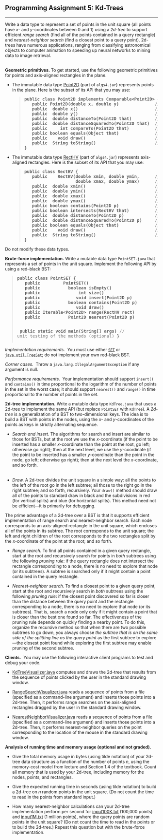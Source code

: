 
<!DOCTYPE HTML PUBLIC "-//W3C//DTD HTML 3.2 Final//EN">
<HTML>
<HEAD>

<BODY>
<H2>Programming Assignment 5: Kd-Trees</H2>
</HEAD>

<hr>

Write a data type
to represent a set of points in the unit square 
(all points have <em>x</em>- and <em>y</em>-coordinates between 0 and 1)
using a <em>2d-tree</em> to support
efficient <em>range search</em> (find all of the points contained
in a query rectangle) and <em>nearest-neighbor search</em> (find a
closest point to a query point).
2d-trees have numerous applications, ranging from classifying astronomical objects
to computer animation to speeding up neural networks to mining data to image retrieval.

<p>


<p><br><b>Geometric primitives.</b>
To get started, use the following geometric primitives for points and
axis-aligned rectangles in the plane.

<p>

<ul>

<p><li>
The immutable data type <a href = "https://algs4.cs.princeton.edu/code/javadoc/edu/princeton/cs/algs4/Point2D.html">Point2D</a> 
(part of <code>algs4.jar</code>) represents points in the plane.
Here is the subset of its API that you may use:

<blockquote>
<pre>
<b>public class Point2D implements Comparable&lt;Point2D&gt; {</b>
<b>   public Point2D(double x, double y)              </b><font color = gray>// construct the point (x, y)</font>
<b>   public  double x()                              </b><font color = gray>// x-coordinate</font> 
<b>   public  double y()                              </b><font color = gray>// y-coordinate</font> 
<b>   public  double distanceTo(Point2D that)         </b><font color = gray>// Euclidean distance between two points</font> 
<b>   public  double distanceSquaredTo(Point2D that)  </b><font color = gray>// square of Euclidean distance between two points</font> 
<b>   public     int compareTo(Point2D that)          </b><font color = gray>// for use in an ordered symbol table</font> 
<b>   public boolean equals(Object that)              </b><font color = gray>// does this point equal that object?</font> 
<b>   public    void draw()                           </b><font color = gray>// draw to standard draw</font> 
<b>   public  String toString()                       </b><font color = gray>// string representation</font> 
<b>}</b>
</pre>
</blockquote>


<p><li>
The immutable data type <a href = "https://algs4.cs.princeton.edu/code/javadoc/edu/princeton/cs/algs4/RectHV.html">RectHV</a>
(part of <code>algs4.jar</code>)
represents axis-aligned rectangles.
Here is the subset of its API that you may use:


<blockquote>
<pre>
<b>public class RectHV {</b>
<b>   public    RectHV(double xmin, double ymin,      </b><font color = gray>// construct the rectangle [xmin, xmax] x [ymin, ymax]</font> 
<b>                    double xmax, double ymax)      </b><font color = gray>// throw a java.lang.IllegalArgumentException if (xmin > xmax) or (ymin > ymax)</font>
<b>   public  double xmin()                           </b><font color = gray>// minimum x-coordinate of rectangle</font> 
<b>   public  double ymin()                           </b><font color = gray>// minimum y-coordinate of rectangle</font> 
<b>   public  double xmax()                           </b><font color = gray>// maximum x-coordinate of rectangle</font> 
<b>   public  double ymax()                           </b><font color = gray>// maximum y-coordinate of rectangle</font> 
<b>   public boolean contains(Point2D p)              </b><font color = gray>// does this rectangle contain the point p (either inside or on boundary)?</font> 
<b>   public boolean intersects(RectHV that)          </b><font color = gray>// does this rectangle intersect that rectangle (at one or more points)?</font> 
<b>   public  double distanceTo(Point2D p)            </b><font color = gray>// Euclidean distance from point p to closest point in rectangle</font> 
<b>   public  double distanceSquaredTo(Point2D p)     </b><font color = gray>// square of Euclidean distance from point p to closest point in rectangle</font> 
<b>   public boolean equals(Object that)              </b><font color = gray>// does this rectangle equal that object?</font> 
<b>   public    void draw()                           </b><font color = gray>// draw to standard draw</font> 
<b>   public  String toString()                       </b><font color = gray>// string representation</font> 
<b>}</b>
</pre>
</blockquote>

</ul>

Do not modify these data types.

<p><b>Brute-force implementation.</b>
Write a mutable data type <code>PointSET.java</code> that represents a set of
points in the unit square.
Implement the following API by using a red–black BST:

<blockquote>
<pre>
<b>public class PointSET {</b>
<b>   public         PointSET()                               </b><font color = gray>// construct an empty set of points</font> 
<b>   public           boolean isEmpty()                      </b><font color = gray>// is the set empty?</font> 
<b>   public               int size()                         </b><font color = gray>// number of points in the set</font> 
<b>   public              void insert(Point2D p)              </b><font color = gray>// add the point to the set (if it is not already in the set)</font>
<b>   public           boolean contains(Point2D p)            </b><font color = gray>// does the set contain point p?</font> 
<b>   public              void draw()                         </b><font color = gray>// draw all points to standard draw</font> 
<b>   public Iterable&lt;Point2D&gt; range(RectHV rect)             </b><font color = gray>// all points that are inside the rectangle (or on the boundary)</font> 
<b>   public           Point2D nearest(Point2D p)             </b><font color = gray>// a nearest neighbor in the set to point p; null if the set is empty</font> 

<b>   public static void main(String[] args)                  </b><font color = gray>// unit testing of the methods (optional)</font> 
<b>}</b>
</pre>
</blockquote>

<p><em>Implementation requirements.&nbsp;</em>
You must use either
<a href = "https://algs4.cs.princeton.edu/code/javadoc/edu/princeton/cs/algs4/SET.html"><code>SET</code></a> or
<a href = "https://docs.oracle.com/javase/8/docs/api/java/util/TreeSet.html"><code>java.util.TreeSet</code></a>;
do not implement your own red–black BST.

<p><em>Corner cases.&nbsp;</em>
Throw a <code>java.lang.IllegalArgumentException</code> if any argument is null.

<em>Performance requirements.&nbsp;</em>
Your implementation should support <code>insert()</code> and <code>contains()</code> in time
proportional to the logarithm of the number of points in the set in the worst case; it should support
<code>nearest()</code> and <code>range()</code> in time proportional to the number of points in the set.

<p><b>2d-tree implementation.</b>
Write a mutable data type <code>KdTree.java</code> that uses a 2d-tree to 
implement the same API (but replace <code>PointSET</code> with <code>KdTree</code>).
A <em>2d-tree</em> is a generalization of a BST to two-dimensional keys.
The idea is to build a BST with points in the nodes,
using the <em>x</em>- and <em>y</em>-coordinates of the points
as keys in strictly alternating sequence.

<ul>
<p><li><em>Search and insert.</em> 
The algorithms for search and insert are similar to those for
BSTs, but at the root we use the <em>x</em>-coordinate
(if the point to be inserted has a smaller <em>x</em>-coordinate
than the point at the root, go left; otherwise go right);
then at the next level, we use the <em>y</em>-coordinate
(if the point to be inserted has a smaller <em>y</em>-coordinate
than the point in the node, go left; otherwise go right);
then at the next level the <em>x</em>-coordinate, and so forth.
</ul>

<p>

<blockquote>
<TABLE BORDER = 0 CELLPADDING =2 CELLSPACING = 0>



</table>
</blockquote>

<ul>
<p><li><em>Draw.</em> 
A 2d-tree divides the unit square in a simple way: all the points to the
left of the root go in the left subtree; all those to the right go in 
the right subtree; and so forth, recursively.
Your <code>draw()</code> method should draw all of the points to standard draw
in black and the subdivisions in red (for vertical splits) and blue (for 
horizontal splits).
This method need not be efficient&mdash;it is primarily for debugging.

</ul>


<p>
The prime advantage of a 2d-tree over a BST
is that it supports efficient
implementation of range search and nearest-neighbor search.
Each node corresponds to an axis-aligned rectangle in the unit square,
which encloses all of the points in its subtree.
The root corresponds to the unit square; the left and right children
of the root corresponds to the two rectangles
split by the <em>x</em>-coordinate of the point at the root; and so forth.

<ul>

<p><li><em>Range search.</em>
To find all points contained in a given query rectangle, start at the root
and recursively search for points in <em>both</em> subtrees using the following
<em>pruning rule</em>:  if the query rectangle does not intersect the rectangle 
corresponding to a node, there is no need to explore that node (or its subtrees).
A subtree is searched only if it might contain a point contained in
the query rectangle.

<p><li><em>Nearest-neighbor search.</em>
To find a closest point to a given query point, start at the root
and recursively search in <em>both</em> subtrees using the following <em>pruning rule</em>:
if the closest point discovered so far is closer than the distance 
between the query point and the rectangle corresponding to a node,
there is no need to explore that node (or its subtrees).
That is, search a node only only if it might contain a point
that is closer than the best one found so far.
The effectiveness of the pruning rule depends on quickly finding a 
nearby point. To do this, organize the recursive method so that when 
there are two possible subtrees to go down, you always choose 
<em>the subtree
that is on the same side of the splitting line as the query point</em>
as  the first subtree to explore&mdash;the closest point
found while exploring the first
subtree may enable pruning of the second subtree.

<!--
<p><li><em>k nearest-neighbor search.</em>
Similar to finding the nearest-neighbor but prune if the <em>k</em>th closest point
discovered so far is closer than the distance between the query point
and the rectangle corresponding to a node.
-->

</ul>


<p><b>Clients.</b>&nbsp;
You may use the following interactive client programs to test and debug your code.
<ul>
<p><li>
<a href = "../testing/kdtree/KdTreeVisualizer.java">KdTreeVisualizer.java</a>
computes and draws the 2d-tree that results from the sequence of points clicked by the
user in the standard drawing window.

<p><li>
<a href = "../testing/kdtree/RangeSearchVisualizer.java">RangeSearchVisualizer.java</a>
reads a sequence of points from a file (specified as a command-line argument) and inserts those points
into a 2d-tree. Then, it performs range searches on the axis-aligned rectangles dragged
by the user in the standard drawing window.

<p><li>
<a href = "../testing/kdtree/NearestNeighborVisualizer.java">NearestNeighborVisualizer.java</a>
reads a sequence of points from a file (specified as a command-line argument) and inserts those points
into a 2d-tree. Then, it performs nearest-neighbor queries on the 
point corresponding
to the location of the mouse in the standard drawing window.

</ul>

<p><b>Analysis of running time and memory usage (optional and not graded).</b>&nbsp;

<ul>
<p><li> Give the total memory usage in bytes (using tilde notation)
of your 2d-tree data structure as a function of the 
number of points <em>n</em>, using the memory-cost model from lecture and Section 1.4 of the textbook.
Count all memory that is used by your 2d-tree, including
memory for the nodes, points, and rectangles.

<p><li> Give the expected running time in seconds (using tilde notation)
to build a 2d-tree on <em>n</em> random points in the unit square.
(Do not count the time to read in the points from standard input.)

<p><li> How many nearest-neighbor calculations can your 2d-tree implementation
perform per second for
<a href = "../testing/kdtree/input100K.txt">input100K.txt</a>
(100,000 points) and
<a href = "../testing/kdtree/input1M.txt">input1M.txt</a>
(1 million points),
where the query points are random points in the unit square?
(Do not count the time to read in the points or to build the 2d-tree.)
Repeat this question but with the brute-force implementation.


</ul>


</BODY>

</HTML>

